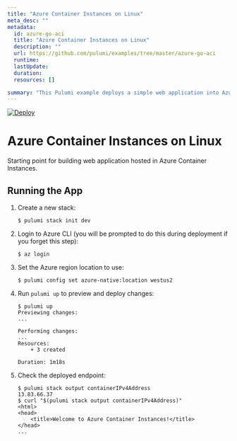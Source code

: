 ```yaml
---
title: "Azure Container Instances on Linux"
meta_desc: ""
metadata:
  id: azure-go-aci
  title: "Azure Container Instances on Linux"
  description: ""
  url: https://github.com/pulumi/examples/tree/master/azure-go-aci
  runtime: 
  lastUpdate: 
  duration: 
  resources: []

summary: "This Pulumi example deploys a simple web application into Azure using Go and the Azure Container Instances (ACI) service. It will create an ACI instance running a Hello World web server and an Azure Load Balancer for routing HTTP requests to the ACI instance. The example demonstrates how Pulumi can be used to manage and automate Azure services using the Go programming language. This example provides a simple demonstration of how multiple Azure components can be coordinated with Pulumi to deploy cloud applications."
---
```


[![Deploy](https://get.pulumi.com/new/button.svg)](https://app.pulumi.com/new?template=https://github.com/pulumi/examples/blob/master/azure-go-aci/README.md)

# Azure Container Instances on Linux

Starting point for building web application hosted in Azure Container Instances.

## Running the App

1.  Create a new stack:

    ```
    $ pulumi stack init dev
    ```

1.  Login to Azure CLI (you will be prompted to do this during deployment if you forget this step):

    ```
    $ az login
    ```
   
1. Set the Azure region location to use:
    
    ```
    $ pulumi config set azure-native:location westus2
    ```

1.  Run `pulumi up` to preview and deploy changes:

    ```
    $ pulumi up
    Previewing changes:
    ...

    Performing changes:
    ...
    Resources:
        + 3 created

    Duration: 1m18s
    ```

1.  Check the deployed endpoint:

    ```
    $ pulumi stack output containerIPv4Address
    13.83.66.37
    $ curl "$(pulumi stack output containerIPv4Address)"
    <html>
    <head>
        <title>Welcome to Azure Container Instances!</title>
    </head>
    ...
    ```

